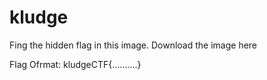 # kludge
Fing the hidden flag in this image.
Download the image here 

Flag Ofrmat: kludgeCTF{..........}
